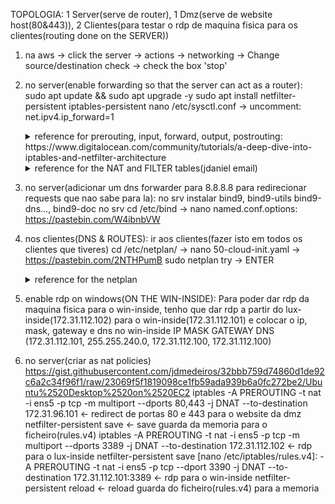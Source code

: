 TOPOLOGIA: 1 Server(serve de router), 1 Dmz(serve de website host(80&443)), 2 Clientes(para testar o rdp de maquina fisica para os clientes(routing done on the SERVER))

1) na aws -> click the server -> actions -> networking -> Change source/destination check -> check the box 'stop'

2) no server(enable forwarding so that the server can act as a router):
    sudo apt update && sudo apt upgrade -y
    sudo apt install netfilter-persistent iptables-persistent
    nano /etc/sysctl.conf -> uncomment: net.ipv4.ip_forward=1

    <details>
      <summary>reference for prerouting, input, forward, output, postrouting: https://www.digitalocean.com/community/tutorials/a-deep-dive-into-iptables-and-netfilter-architecture</summary>
      <br>
        https://pastebin.com/SxhJmhrm
    </details>


    <details>
      <summary>reference for the NAT and FILTER tables(jdaniel email)</summary>
      <br>
      practical examples:
        https://pastebin.com/7D90FwF5

      specific examples:
         https://pastebin.com/dLYVkAaS

      
      #Criar Falso Servidor de Echo - TCP
      socat -v tcp-l:1234,fork exec:'/bin/cat' &
      #Criar Falso Servidor de Echo - TCP
      socat -v udp-l:1234,fork exec:'/bin/cat' &

      #Testar Portas de Servidor - TCP
      netcat -u host port
      #Testar Portas de Servidor - UDP
      netcat -u host port

      cd /proc
      find . | grep vlan
      ipv4.conf.ens33.proxy_arp_pvlan=1
      </details>

3) no server(adicionar um dns forwarder para 8.8.8.8 para redirecionar requests que nao sabe para la):
    no srv instalar bind9, bind9-utils bind9-dns..., bind9-doc
    no srv cd /etc/bind -> nano named.conf.options: https://pastebin.com/W4ibnbVW
    

4) nos clientes(DNS & ROUTES):
    ir aos clientes(fazer isto em todos os clientes que tiveres) cd /etc/netplan/ -> nano 50-cloud-init.yaml -> https://pastebin.com/2NTHPumB
    sudo netplan try -> ENTER

    <details>
      <summary>reference for the netplan</summary>
      https://pastebin.com/uxBEM3mg
    </details>

5) enable rdp on windows(ON THE WIN-INSIDE):
    Para poder dar rdp da maquina fisica para o win-inside, tenho que dar rdp a partir do lux-inside(172.31.112.102) para o win-inside(172.31.112.101) e colocar o ip, mask, gateway e dns no win-inside
          IP              MASK          GATEWAY          DNS
    (172.31.112.101, 255.255.240.0, 172.31.112.100, 172.31.112.100)

6) no server(criar as nat policies)
    https://gist.githubusercontent.com/jdmedeiros/32bbb759d74860d1de92c6a2c34f96f1/raw/23069f5f1819098ce1fb59ada939b6a0fc272be2/Ubuntu%2520Desktop%2520on%2520EC2
    iptables -A PREROUTING -t nat -i ens5 -p tcp -m multiport --dports 80,443 -j DNAT --to-destination 172.31.96.101 <- redirect de portas 80 e 443 para o website da dmz
    netfilter-persistent save <- save guarda da memoria para o ficheiro(rules.v4)
    iptables -A PREROUTING -t nat -i ens5 -p tcp -m multiport --dports 3389 -j DNAT --to-destination 172.31.112.102 <- rdp para o lux-inside
    netfilter-persistent save 
    [nano /etc/iptables/rules.v4]: -A PREROUTING -t nat -i ens5 -p tcp --dport 3390 -j DNAT --to-destination 172.31.112.101:3389 <- rdp para o win-inside
    netfilter-persistent reload <- reload guarda do ficheiro(rules.v4) para a memoria
